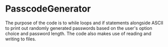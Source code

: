 # PasscodeGenerator
The purpose of the code is to while loops and if statements alongside ASCII to print out randomly generated passwords based on the user's option choice and password length. The code also makes use of reading and writing to files.
